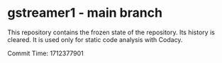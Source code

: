 # gstreamer1 - main branch

This repository contains the frozen state of the repository.
Its history is cleared. It is used only for static code
analysis with Codacy.

Commit Time: 1712377901
